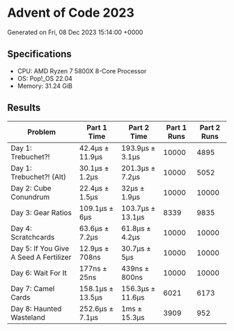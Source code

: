 # Advent of Code 2023

Generated on Fri, 08 Dec 2023 15:14:00 +0000

## Specifications

- CPU: AMD Ryzen 7 5800X 8-Core Processor
- OS: Pop!_OS 22.04
- Memory: 31.24 GiB

## Results

| Problem | Part 1 Time | Part 2 Time | Part 1 Runs | Part 2 Runs |
| ------- | ----------- | ----------- | ----------- | ----------- |
| Day 1: Trebuchet?! | 42.4µs ± 11.9µs | 193.9µs ± 3.1µs | 10000 | 4895 |
| Day 1: Trebuchet?! (Alt) | 30.1µs ± 1.2µs | 201.3µs ± 7.2µs | 10000 | 5052 |
| Day 2: Cube Conundrum | 22.4µs ± 1.5µs | 32µs ± 1.9µs | 10000 | 10000 |
| Day 3: Gear Ratios | 109.1µs ± 6µs | 103.7µs ± 13.1µs | 8339 | 9835 |
| Day 4: Scratchcards | 63.6µs ± 7.2µs | 61.8µs ± 4.2µs | 10000 | 10000 |
| Day 5: If You Give A Seed A Fertilizer | 12.9µs ± 708ns | 30.7µs ± 5µs | 10000 | 10000 |
| Day 6: Wait For It | 177ns ± 25ns | 439ns ± 800ns | 10000 | 10000 |
| Day 7: Camel Cards | 158.1µs ± 13.5µs | 156.3µs ± 11.6µs | 6021 | 6173 |
| Day 8: Haunted Wasteland | 252.6µs ± 7.1µs | 1ms ± 15.3µs | 3909 | 952 |


